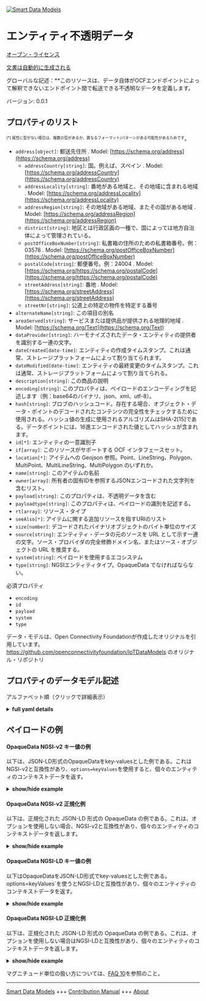 <!-- 10-Header -->  
[![Smart Data Models](https://smartdatamodels.org/wp-content/uploads/2022/01/SmartDataModels_logo.png "Logo")](https://smartdatamodels.org)  
エンティティ不透明データ  
============<!-- /10-Header -->  
<!-- 15-License -->  
[オープン・ライセンス](https://github.com/smart-data-models//dataModel.OCF/blob/master/OpaqueData/LICENSE.md)  
[文書は自動的に生成される](https://docs.google.com/presentation/d/e/2PACX-1vTs-Ng5dIAwkg91oTTUdt8ua7woBXhPnwavZ0FxgR8BsAI_Ek3C5q97Nd94HS8KhP-r_quD4H0fgyt3/pub?start=false&loop=false&delayms=3000#slide=id.gb715ace035_0_60)  
<!-- /15-License -->  
<!-- 20-Description -->  
グローバルな記述：**このリソースは、データ自体がOCFエンドポイントによって解釈できないエンドポイント間で転送できる不透明なデータを定義します。  
バージョン: 0.0.1  
<!-- /20-Description -->  
<!-- 30-PropertiesList -->  

## プロパティのリスト  

<sup><sub>[*] 属性に型がない場合は、複数の型があるか、異なるフォーマット/パターンがある可能性があるためです</sub></sup>。  
- `address[object]`: 郵送先住所  . Model: [https://schema.org/address](https://schema.org/address)	- `addressCountry[string]`: 国。例えば、スペイン  . Model: [https://schema.org/addressCountry](https://schema.org/addressCountry)  
	- `addressLocality[string]`: 番地がある地域と、その地域に含まれる地域  . Model: [https://schema.org/addressLocality](https://schema.org/addressLocality)  
	- `addressRegion[string]`: その地域がある地域、またその国がある地域  . Model: [https://schema.org/addressRegion](https://schema.org/addressRegion)  
	- `district[string]`: 地区とは行政区画の一種で、国によっては地方自治体によって管理されている。    
	- `postOfficeBoxNumber[string]`: 私書箱の住所のための私書箱番号。例：03578  . Model: [https://schema.org/postOfficeBoxNumber](https://schema.org/postOfficeBoxNumber)  
	- `postalCode[string]`: 郵便番号。例：24004  . Model: [https://schema.org/https://schema.org/postalCode](https://schema.org/https://schema.org/postalCode)  
	- `streetAddress[string]`: 番地  . Model: [https://schema.org/streetAddress](https://schema.org/streetAddress)  
	- `streetNr[string]`: 公道上の特定の物件を特定する番号    
- `alternateName[string]`: この項目の別名  - `areaServed[string]`: サービスまたは提供品が提供される地理的地域  . Model: [https://schema.org/Text](https://schema.org/Text)- `dataProvider[string]`: ハーモナイズされたデータ・エンティティの提供者を識別する一連の文字。  - `dateCreated[date-time]`: エンティティの作成タイムスタンプ。これは通常、ストレージプラットフォームによって割り当てられます。  - `dateModified[date-time]`: エンティティの最終変更のタイムスタンプ。これは通常、ストレージプラットフォームによって割り当てられる。  - `description[string]`: この商品の説明  - `encoding[string]`: このプロパティは、ペイロードのエンコーディングを記述します（例：base64のバイナリ、json、xml、utf-8）。  - `hash[string]`: ブロブのハッシュコード。存在する場合、オブジェクト・データ・ポイントのデコードされたコンテンツの完全性をチェックするために使用される。ハッシュ値の生成に使用されるアルゴリズムはSHA-2[15]である。データポイントには、16進エンコードされた値としてハッシュが含まれます。  - `id[*]`: エンティティの一意識別子  - `if[array]`: このリソースがサポートする OCF インタフェースセット。  - `location[*]`: アイテムへの Geojson 参照。Point、LineString、Polygon、MultiPoint、MultiLineString、MultiPolygon のいずれか。  - `name[string]`: このアイテムの名前  - `owner[array]`: 所有者の固有IDを参照するJSONエンコードされた文字列を含むリスト。  - `payload[string]`: このプロパティは、不透明データを含む  - `payloadtype[string]`: このプロパティは、ペイロードの識別を記述する。  - `rt[array]`: リソース・タイプ  - `seeAlso[*]`: アイテムに関する追加リソースを指すURIのリスト  - `size[number]`: デコードされたバイナリオブジェクトのバイト単位のサイズ  - `source[string]`: エンティティ・データの元のソースを URL として示す一連の文字。ソース・プロバイダの完全修飾ドメイン名、またはソース・オブジェクトの URL を推奨する。  - `system[string]`: ペイロードを使用するエコシステム  - `type[string]`: NGSIエンティティタイプ。OpaqueData でなければならない。  <!-- /30-PropertiesList -->  
<!-- 35-RequiredProperties -->  
必須プロパティ  
- `encoding`  - `id`  - `payload`  - `system`  - `type`  <!-- /35-RequiredProperties -->  
<!-- 40-RequiredProperties -->  
データ・モデルは、Open Connectivity Foundationが作成したオリジナルを引用しています。https://github.com/openconnectivityfoundation/IoTDataModels のオリジナル・リポジトリ  
<!-- /40-RequiredProperties -->  
<!-- 50-DataModelHeader -->  
## プロパティのデータモデル記述  
アルファベット順（クリックで詳細表示）  
<!-- /50-DataModelHeader -->  
<!-- 60-ModelYaml -->  
<details><summary><strong>full yaml details</strong></summary>    
```yaml  
OpaqueData:    
  description: This Resource defines opaque data that can be transfered between endpoints where the data itself is not interpretable by the OCF endpoints.The stringdata is a string of ASCII characters.    
  properties:    
    address:    
      description: The mailing address    
      properties:    
        addressCountry:    
          description: 'The country. For example, Spain'    
          type: string    
          x-ngsi:    
            model: https://schema.org/addressCountry    
            type: Property    
        addressLocality:    
          description: 'The locality in which the street address is, and which is in the region'    
          type: string    
          x-ngsi:    
            model: https://schema.org/addressLocality    
            type: Property    
        addressRegion:    
          description: 'The region in which the locality is, and which is in the country'    
          type: string    
          x-ngsi:    
            model: https://schema.org/addressRegion    
            type: Property    
        district:    
          description: 'A district is a type of administrative division that, in some countries, is managed by the local government'    
          type: string    
          x-ngsi:    
            type: Property    
        postOfficeBoxNumber:    
          description: 'The post office box number for PO box addresses. For example, 03578'    
          type: string    
          x-ngsi:    
            model: https://schema.org/postOfficeBoxNumber    
            type: Property    
        postalCode:    
          description: 'The postal code. For example, 24004'    
          type: string    
          x-ngsi:    
            model: https://schema.org/https://schema.org/postalCode    
            type: Property    
        streetAddress:    
          description: The street address    
          type: string    
          x-ngsi:    
            model: https://schema.org/streetAddress    
            type: Property    
        streetNr:    
          description: Number identifying a specific property on a public street    
          type: string    
          x-ngsi:    
            type: Property    
      type: object    
      x-ngsi:    
        model: https://schema.org/address    
        type: Property    
    alternateName:    
      description: An alternative name for this item    
      type: string    
      x-ngsi:    
        type: Property    
    areaServed:    
      description: The geographic area where a service or offered item is provided    
      type: string    
      x-ngsi:    
        model: https://schema.org/Text    
        type: Property    
    dataProvider:    
      description: A sequence of characters identifying the provider of the harmonised data entity    
      type: string    
      x-ngsi:    
        type: Property    
    dateCreated:    
      description: Entity creation timestamp. This will usually be allocated by the storage platform    
      format: date-time    
      type: string    
      x-ngsi:    
        type: Property    
    dateModified:    
      description: Timestamp of the last modification of the entity. This will usually be allocated by the storage platform    
      format: date-time    
      type: string    
      x-ngsi:    
        type: Property    
    description:    
      description: A description of this item    
      type: string    
      x-ngsi:    
        type: Property    
    encoding:    
      description: 'This Property describes the encoding of the payload, e.g. binary as base64, json, xml, utf-8'    
      type: string    
      x-ngsi:    
        type: Property    
    hash:    
      description: 'The hash code of the blob. If present, it is used to check the decoded content of the object data point for integrity. The algorithm used for generating the hash value is SHA-2 [15]. The data point contains the hash as a hex encoded value'    
      type: string    
      x-ngsi:    
        type: Property    
    id:    
      anyOf:    
        - description: Identifier format of any NGSI entity    
          maxLength: 256    
          minLength: 1    
          pattern: ^[\w\-\.\{\}\$\+\*\[\]`|~^@!,:\\]+$    
          type: string    
          x-ngsi:    
            type: Property    
        - description: Identifier format of any NGSI entity    
          format: uri    
          type: string    
          x-ngsi:    
            type: Property    
      description: Unique identifier of the entity    
      x-ngsi:    
        type: Property    
    if:    
      description: The OCF Interface set supported by this Resource    
      items:    
        enum:    
          - oic.if.baseline    
          - oic.if.rw    
        type: string    
      minItems: 2    
      readOnly: true    
      type: array    
      uniqueItems: true    
      x-ngsi:    
        type: Property    
    location:    
      description: 'Geojson reference to the item. It can be Point, LineString, Polygon, MultiPoint, MultiLineString or MultiPolygon'    
      oneOf:    
        - description: Geojson reference to the item. Point    
          properties:    
            bbox:    
              items:    
                type: number    
              minItems: 4    
              type: array    
            coordinates:    
              items:    
                type: number    
              minItems: 2    
              type: array    
            type:    
              enum:    
                - Point    
              type: string    
          required:    
            - type    
            - coordinates    
          title: GeoJSON Point    
          type: object    
          x-ngsi:    
            type: GeoProperty    
        - description: Geojson reference to the item. LineString    
          properties:    
            bbox:    
              items:    
                type: number    
              minItems: 4    
              type: array    
            coordinates:    
              items:    
                items:    
                  type: number    
                minItems: 2    
                type: array    
              minItems: 2    
              type: array    
            type:    
              enum:    
                - LineString    
              type: string    
          required:    
            - type    
            - coordinates    
          title: GeoJSON LineString    
          type: object    
          x-ngsi:    
            type: GeoProperty    
        - description: Geojson reference to the item. Polygon    
          properties:    
            bbox:    
              items:    
                type: number    
              minItems: 4    
              type: array    
            coordinates:    
              items:    
                items:    
                  items:    
                    type: number    
                  minItems: 2    
                  type: array    
                minItems: 4    
                type: array    
              type: array    
            type:    
              enum:    
                - Polygon    
              type: string    
          required:    
            - type    
            - coordinates    
          title: GeoJSON Polygon    
          type: object    
          x-ngsi:    
            type: GeoProperty    
        - description: Geojson reference to the item. MultiPoint    
          properties:    
            bbox:    
              items:    
                type: number    
              minItems: 4    
              type: array    
            coordinates:    
              items:    
                items:    
                  type: number    
                minItems: 2    
                type: array    
              type: array    
            type:    
              enum:    
                - MultiPoint    
              type: string    
          required:    
            - type    
            - coordinates    
          title: GeoJSON MultiPoint    
          type: object    
          x-ngsi:    
            type: GeoProperty    
        - description: Geojson reference to the item. MultiLineString    
          properties:    
            bbox:    
              items:    
                type: number    
              minItems: 4    
              type: array    
            coordinates:    
              items:    
                items:    
                  items:    
                    type: number    
                  minItems: 2    
                  type: array    
                minItems: 2    
                type: array    
              type: array    
            type:    
              enum:    
                - MultiLineString    
              type: string    
          required:    
            - type    
            - coordinates    
          title: GeoJSON MultiLineString    
          type: object    
          x-ngsi:    
            type: GeoProperty    
        - description: Geojson reference to the item. MultiLineString    
          properties:    
            bbox:    
              items:    
                type: number    
              minItems: 4    
              type: array    
            coordinates:    
              items:    
                items:    
                  items:    
                    items:    
                      type: number    
                    minItems: 2    
                    type: array    
                  minItems: 4    
                  type: array    
                type: array    
              type: array    
            type:    
              enum:    
                - MultiPolygon    
              type: string    
          required:    
            - type    
            - coordinates    
          title: GeoJSON MultiPolygon    
          type: object    
          x-ngsi:    
            type: GeoProperty    
      x-ngsi:    
        type: GeoProperty    
    name:    
      description: The name of this item    
      type: string    
      x-ngsi:    
        type: Property    
    owner:    
      description: A List containing a JSON encoded sequence of characters referencing the unique Ids of the owner(s)    
      items:    
        anyOf:    
          - description: Identifier format of any NGSI entity    
            maxLength: 256    
            minLength: 1    
            pattern: ^[\w\-\.\{\}\$\+\*\[\]`|~^@!,:\\]+$    
            type: string    
            x-ngsi:    
              type: Property    
          - description: Identifier format of any NGSI entity    
            format: uri    
            type: string    
            x-ngsi:    
              type: Property    
        description: Unique identifier of the entity    
        x-ngsi:    
          type: Property    
      type: array    
      x-ngsi:    
        type: Property    
    payload:    
      description: This Property contains the opaque data    
      type: string    
      x-ngsi:    
        type: Property    
    payloadtype:    
      description: 'This Property describes the identification of the payload, e.g. what the payload is representing '    
      type: string    
      x-ngsi:    
        type: Property    
    rt:    
      description: The Resource Type    
      items:    
        enum:    
          - oic.r.opaquedata    
        maxLength: 64    
        type: string    
      minItems: 1    
      readOnly: true    
      type: array    
      uniqueItems: true    
      x-ngsi:    
        type: Property    
    seeAlso:    
      description: list of uri pointing to additional resources about the item    
      oneOf:    
        - items:    
            format: uri    
            type: string    
          minItems: 1    
          type: array    
        - format: uri    
          type: string    
      x-ngsi:    
        type: Property    
    size:    
      description: The size in bytes of the decoded binary object    
      type: number    
      x-ngsi:    
        type: Property    
    source:    
      description: 'A sequence of characters giving the original source of the entity data as a URL. Recommended to be the fully qualified domain name of the source provider, or the URL to the source object'    
      type: string    
      x-ngsi:    
        type: Property    
    system:    
      description: The eco system that is using the payload    
      type: string    
      x-ngsi:    
        type: Property    
    type:    
      description: NGSI entity type. It has to be OpaqueData    
      enum:    
        - OpaqueData    
      type: string    
      x-ngsi:    
        type: Property    
  required:    
    - payload    
    - encoding    
    - system    
    - id    
    - type    
  type: object    
  x-derived-from: https://raw.githubusercontent.com/openconnectivityfoundation/IoTDataModels/master/OpaqueDataResURI.swagger.json    
  x-disclaimer: 'Redistribution and use in source and binary forms, with or without modification, are permitted  provided that the license conditions are met. Copyleft (c) 2022 Contributors to Smart Data Models Program'    
  x-license-url: https://github.com/smart-data-models/dataModel.OCF/blob/master/OpaqueData/LICENSE.md    
  x-model-schema: https://smart-data-models.github.io/dataModel.OCF/OpaqueData/schema.json    
  x-model-tags: OCF    
  x-version: 0.0.1    
```  
</details>    
<!-- /60-ModelYaml -->  
<!-- 70-MiddleNotes -->  
<!-- /70-MiddleNotes -->  
<!-- 80-Examples -->  
## ペイロードの例  
#### OpaqueData NGSI-v2 キー値の例  
以下は、JSON-LD形式のOpaqueDataをkey-valuesとした例である。これはNGSI-v2と互換性があり、`options=keyValues`を使用すると、個々のエンティティのコンテキストデータを返す。  
<details><summary><strong>show/hide example</strong></summary>    
```json  
{  
    "id": "urn:ngsi-ld:OpaqueData:id:ZNOG:11395995",  
    "dateCreated": "1973-11-29T04:07:21Z",  
    "dateModified": "1971-10-13T05:50:39Z",  
    "source": "Scientist attorney movement imagine station. Rest where industry entire even. Admit whose step different provide purpose",  
    "name": "Them not painting executive cup home. Suffer management enjoy market hard. Third take production involve. Mission last situatio",  
    "alternateName": "Decision best recent what business. Goal general week member also us eight. It soon accept",  
    "description": "Of suggest year dream. Difference guy everything sign s",  
    "dataProvider": "Rich thousand short in play others reality. Especial",  
    "owner": [  
        "urn:ngsi-ld:OpaqueData:items:LWKP:53355978",  
        "urn:ngsi-ld:OpaqueData:items:JKSX:17016600"  
    ],  
    "seeAlso": [  
        "urn:ngsi-ld:OpaqueData:items:DJCA:66200669"  
    ],  
    "location": {  
        "type": "Point",  
        "coordinates": [  
            51.774314,  
            105.057187  
        ]  
    },  
    "address": {  
        "streetAddress": "All answer phone them.",  
        "addressLocality": "Military free key realize analysis but interview. Among machine enter watch during economic sell.",  
        "addressRegion": "Instead spring our east. Card physical left nation believe. Start interview year bit cut.",  
        "addressCountry": "Cold long against tonight word. At fear facto",  
        "postalCode": "Particularly policy quite whom rise. Image in politics result despite technology financial. Charge central life experience man.",  
        "postOfficeBoxNumber": "Beautiful condition pay",  
        "streetNr": "Also another international claim fill. Garden behind article.",  
        "district": "Recently save their here official. Risk interview piece memory hair. Reflect will main program reveal product wife."  
    },  
    "areaServed": "Increase instead work class info",  
    "rt": [  
        "oic.r.opaquedata"  
    ],  
    "payload": "Drop produce medical defense size. Money especially exist artis",  
    "encoding": "Natural every",  
    "payloadtype": "Soldier light read do not ",  
    "size": 864,  
    "hash": "American whole magazine truth stop whose. On traditional measure example sense peace. Would mouth relate own chair.",  
    "system": "Together range line beyond. First policy daughter need kind miss.",  
    "if": [  
        "oic.if.baseline",  
        "oic.if.rw"  
    ],  
    "type": "OpaqueData"  
}  
```  
</details>  
#### OpaqueData NGSI-v2 正規化例  
以下は、正規化された JSON-LD 形式の OpaqueData の例である。これは、オプションを使用しない場合、NGSI-v2と互換性があり、個々のエンティティのコンテキストデータを返します。  
<details><summary><strong>show/hide example</strong></summary>    
```json  
{  
    "id": "urn:ngsi-ld:OpaqueData:id:ZNOG:11395995",  
    "dateCreated": {  
        "type": "DateTime",  
        "value": "1973-11-29T04:07:21Z"  
    },  
    "dateModified": {  
        "type": "DateTime",  
        "value": "1971-10-13T05:50:39Z"  
    },  
    "source": {  
        "type": "Text",  
        "value": "Scientist attorney movement imagine station. Rest where industry entire even. Admit whose step different provide purpose"  
    },  
    "name": {  
        "type": "Text",  
        "value": "Them not painting executive cup home. Suffer management enjoy market hard. Third take production involve. Mission last situatio"  
    },  
    "alternateName": {  
        "type": "Text",  
        "value": "Decision best recent what business. Goal general week member also us eight. It soon accept"  
    },  
    "description": {  
        "type": "Text",  
        "value": "Of suggest year dream. Difference guy everything sign s"  
    },  
    "dataProvider": {  
        "type": "Text",  
        "value": "Rich thousand short in play others reality. Especial"  
    },  
    "owner": {  
        "type": "StructuredValue",  
        "value": [  
            "urn:ngsi-ld:OpaqueData:items:LWKP:53355978",  
            "urn:ngsi-ld:OpaqueData:items:JKSX:17016600"  
        ]  
    },  
    "seeAlso": {  
        "type": "StructuredValue",  
        "value": [  
            "urn:ngsi-ld:OpaqueData:items:DJCA:66200669"  
        ]  
    },  
    "location": {  
        "type": "geo:json",  
        "value": {  
            "type": "Point",  
            "coordinates": [  
                51.774314,  
                105.057187  
            ]  
        }  
    },  
    "address": {  
        "type": "StructuredValue",  
        "value": {  
            "streetAddress": "All answer phone them.",  
            "addressLocality": "Military free key realize analysis but interview. Among machine enter watch during economic sell.",  
            "addressRegion": "Instead spring our east. Card physical left nation believe. Start interview year bit cut.",  
            "addressCountry": "Cold long against tonight word. At fear facto",  
            "postalCode": "Particularly policy quite whom rise. Image in politics result despite technology financial. Charge central life experience man.",  
            "postOfficeBoxNumber": "Beautiful condition pay",  
            "streetNr": "Also another international claim fill. Garden behind article.",  
            "district": "Recently save their here official. Risk interview piece memory hair. Reflect will main program reveal product wife."  
        }  
    },  
    "areaServed": {  
        "type": "Text",  
        "value": "Increase instead work class info"  
    },  
    "rt": {  
        "type": "StructuredValue",  
        "value": [  
            "oic.r.opaquedata"  
        ]  
    },  
    "payload": {  
        "type": "Text",  
        "value": "Drop produce medical defense size. Money especially exist artis"  
    },  
    "encoding": {  
        "type": "Text",  
        "value": "Natural every"  
    },  
    "payloadtype": {  
        "type": "Text",  
        "value": "Soldier light read do not "  
    },  
    "size": {  
        "type": "Number",  
        "value": 864  
    },  
    "hash": {  
        "type": "Text",  
        "value": "American whole magazine truth stop whose. On traditional measure example sense peace. Would mouth relate own chair."  
    },  
    "system": {  
        "type": "Text",  
        "value": "Together range line beyond. First policy daughter need kind miss."  
    },  
    "if": {  
        "type": "StructuredValue",  
        "value": [  
            "oic.if.baseline",  
            "oic.if.rw"  
        ]  
    },  
    "type": "OpaqueData"  
}  
```  
</details>  
#### OpaqueData NGSI-LD キー値の例  
以下はOpaqueDataをJSON-LD形式でkey-valuesとした例である。options=keyValues`を使うとNGSI-LDと互換性があり、個々のエンティティのコンテキストデータを返す。  
<details><summary><strong>show/hide example</strong></summary>    
```json  
{  
    "id": "urn:ngsi-ld:OpaqueData:id:ZNOG:11395995",  
    "dateCreated": "1973-11-29T04:07:21Z",  
    "dateModified": "1971-10-13T05:50:39Z",  
    "source": "Scientist attorney movement imagine station. Rest where industry entire even. Admit whose step different provide purpose",  
    "name": "Them not painting executive cup home. Suffer management enjoy market hard. Third take production involve. Mission last situatio",  
    "alternateName": "Decision best recent what business. Goal general week member also us eight. It soon accept",  
    "description": "Of suggest year dream. Difference guy everything sign s",  
    "dataProvider": "Rich thousand short in play others reality. Especial",  
    "owner": [  
        "urn:ngsi-ld:OpaqueData:items:LWKP:53355978",  
        "urn:ngsi-ld:OpaqueData:items:JKSX:17016600"  
    ],  
    "seeAlso": [  
        "urn:ngsi-ld:OpaqueData:items:DJCA:66200669"  
    ],  
    "location": {  
        "type": "Point",  
        "coordinates": [  
            51.774314,  
            105.057187  
        ]  
    },  
    "address": {  
        "streetAddress": "All answer phone them.",  
        "addressLocality": "Military free key realize analysis but interview. Among machine enter watch during economic sell.",  
        "addressRegion": "Instead spring our east. Card physical left nation believe. Start interview year bit cut.",  
        "addressCountry": "Cold long against tonight word. At fear facto",  
        "postalCode": "Particularly policy quite whom rise. Image in politics result despite technology financial. Charge central life experience man.",  
        "postOfficeBoxNumber": "Beautiful condition pay",  
        "streetNr": "Also another international claim fill. Garden behind article.",  
        "district": "Recently save their here official. Risk interview piece memory hair. Reflect will main program reveal product wife."  
    },  
    "areaServed": "Increase instead work class info",  
    "rt": [  
        "oic.r.opaquedata"  
    ],  
    "payload": "Drop produce medical defense size. Money especially exist artis",  
    "encoding": "Natural every",  
    "payloadtype": "Soldier light read do not ",  
    "size": 864,  
    "hash": "American whole magazine truth stop whose. On traditional measure example sense peace. Would mouth relate own chair.",  
    "system": "Together range line beyond. First policy daughter need kind miss.",  
    "if": [  
        "oic.if.baseline",  
        "oic.if.rw"  
    ],  
    "type": "OpaqueData",  
    "@context": [  
        "https://smartdatamodels.org/context.jsonld"  
    ]  
}  
```  
</details>  
#### OpaqueData NGSI-LD 正規化例  
以下は、正規化された JSON-LD 形式の OpaqueData の例である。これは、オプションを使用しない場合はNGSI-LDと互換性があり、個々のエンティティのコンテキストデータを返します。  
<details><summary><strong>show/hide example</strong></summary>    
```json  
{  
    "id": "urn:ngsi-ld:OpaqueData:id:ZNOG:11395995",  
    "dateCreated": {  
        "type": "Property",  
        "value": {  
            "@type": "DateTime",  
            "@value": "1973-11-29T04:07:21Z"  
        }  
    },  
    "dateModified": {  
        "type": "Property",  
        "value": {  
            "@type": "DateTime",  
            "@value": "1971-10-13T05:50:39Z"  
        }  
    },  
    "source": {  
        "type": "Property",  
        "value": "Scientist attorney movement imagine station. Rest where industry entire even. Admit whose step different provide purpose"  
    },  
    "name": {  
        "type": "Property",  
        "value": "Them not painting executive cup home. Suffer management enjoy market hard. Third take production involve. Mission last situatio"  
    },  
    "alternateName": {  
        "type": "Property",  
        "value": "Decision best recent what business. Goal general week member also us eight. It soon accept"  
    },  
    "description": {  
        "type": "Property",  
        "value": "Of suggest year dream. Difference guy everything sign s"  
    },  
    "dataProvider": {  
        "type": "Property",  
        "value": "Rich thousand short in play others reality. Especial"  
    },  
    "owner": {  
        "type": "Property",  
        "value": [  
            "urn:ngsi-ld:OpaqueData:items:LWKP:53355978",  
            "urn:ngsi-ld:OpaqueData:items:JKSX:17016600"  
        ]  
    },  
    "seeAlso": {  
        "type": "Property",  
        "value": [  
            "urn:ngsi-ld:OpaqueData:items:DJCA:66200669"  
        ]  
    },  
    "location": {  
        "type": "GeoProperty",  
        "value": {  
            "type": "Point",  
            "coordinates": [  
                51.774314,  
                105.057187  
            ]  
        }  
    },  
    "address": {  
        "type": "Property",  
        "value": {  
            "streetAddress": "All answer phone them.",  
            "addressLocality": "Military free key realize analysis but interview. Among machine enter watch during economic sell.",  
            "addressRegion": "Instead spring our east. Card physical left nation believe. Start interview year bit cut.",  
            "addressCountry": "Cold long against tonight word. At fear facto",  
            "postalCode": "Particularly policy quite whom rise. Image in politics result despite technology financial. Charge central life experience man.",  
            "postOfficeBoxNumber": "Beautiful condition pay",  
            "streetNr": "Also another international claim fill. Garden behind article.",  
            "district": "Recently save their here official. Risk interview piece memory hair. Reflect will main program reveal product wife."  
        }  
    },  
    "areaServed": {  
        "type": "Property",  
        "value": "Increase instead work class info"  
    },  
    "rt": {  
        "type": "Property",  
        "value": [  
            "oic.r.opaquedata"  
        ]  
    },  
    "payload": {  
        "type": "Property",  
        "value": "Drop produce medical defense size. Money especially exist artis"  
    },  
    "encoding": {  
        "type": "Property",  
        "value": "Natural every"  
    },  
    "payloadtype": {  
        "type": "Property",  
        "value": "Soldier light read do not "  
    },  
    "size": {  
        "type": "Property",  
        "value": 864  
    },  
    "hash": {  
        "type": "Property",  
        "value": "American whole magazine truth stop whose. On traditional measure example sense peace. Would mouth relate own chair."  
    },  
    "system": {  
        "type": "Property",  
        "value": "Together range line beyond. First policy daughter need kind miss."  
    },  
    "if": {  
        "type": "Property",  
        "value": [  
            "oic.if.baseline",  
            "oic.if.rw"  
        ]  
    },  
    "type": "OpaqueData",  
    "@context": [  
        "https://smartdatamodels.org/context.jsonld"  
    ]  
}  
```  
</details><!-- /80-Examples -->  
<!-- 90-FooterNotes -->  
<!-- /90-FooterNotes -->  
<!-- 95-Units -->  
マグニチュード単位の扱い方については、[FAQ 10](https://smartdatamodels.org/index.php/faqs/)を参照のこと。  
<!-- /95-Units -->  
<!-- 97-LastFooter -->  
---  
[Smart Data Models](https://smartdatamodels.org) +++ [Contribution Manual](https://bit.ly/contribution_manual) +++ [About](https://bit.ly/Introduction_SDM)<!-- /97-LastFooter -->  
